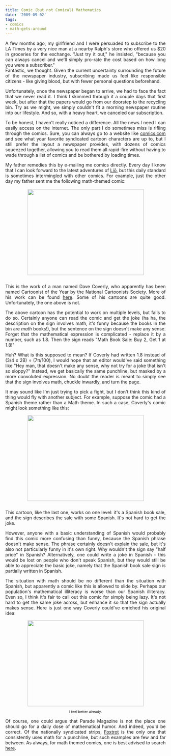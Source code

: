 ```yaml
---
title: Comic (but not Comical) Mathematics
date: '2009-09-02'
tags:
- comics
- math-gets-around
---
```


<div style="text-align: justify;">A few months ago, my girlfriend and I were persuaded to subscribe to the LA Times by a very nice man at a nearby Ralph's store who offered us $20 in groceries for the exchange.  "Just try it out," he insisted, "because you can always cancel and we'll simply pro-rate the cost based on how long you were a subscriber."</div>
<div style="text-align: justify;">Fantastic, we thought.  Given the current uncertainty surrounding the future of the newspaper industry, subscribing made us feel like responsible citizens - like giving blood, but with fewer personal questions beforehand.

<p>Unfortunately, once the newspaper began to arrive, we had to face the fact that we never read it.  I think I skimmed through it a couple days that first week, but after that the papers would go from our doorstep to the recycling bin.  Try as we might, we simply couldn't fit a morning newspaper routine into our lifestyle.  And so, with a heavy heart, we canceled our subscription.</p>

<p>To be honest, I haven't really noticed a difference.  All the news I need I can easily access on the internet.  The only part I do sometimes miss is rifling through the comics.  Sure, you can always go to a website like <a href="http://comics.com/">comics.com</a> and see what your favorite syndicated cartoon characters are up to, but I still prefer the layout a newspaper provides, with dozens of comics squeezed together, allowing you to read them all rapid-fire without having to wade through a list of comics and be bothered by loading times.</p>

<p>My father remedies this by e-mailing me comics directly.  Every day I know that I can look forward to the latest adventures of <a href="http://en.wikipedia.org/wiki/Li%C5%8D">Liō</a>, but this daily standard is sometimes intermingled with other comics.  For example, just the other day my father sent me the following math-themed comic:<br />
 <span style="text-decoration: underline;"><br />
 </span><a href="http://2.bp.blogspot.com/_fM0L9abY3bo/Sp7wtVf4b5I/AAAAAAAAARA/iY6xYzLdZmI/s1600-h/comicoriginal.png" onblur="try {parent.deselectBloggerImageGracefully();} catch(e) {}"><img id="BLOGGER_PHOTO_ID_5376999666782597010" style="margin: 0px auto 10px; display: block; text-align: center; cursor: pointer; width: 365px; height: 270px;" src="http://2.bp.blogspot.com/_fM0L9abY3bo/Sp7wtVf4b5I/AAAAAAAAARA/iY6xYzLdZmI/s400/comicoriginal.png" border="0" alt="" /></a><span style="text-decoration: underline;"><br />
 </span>This is the work of a man named Dave Coverly, who apparently has been named Cartoonist of the Year by the National Cartoonists Society.  More of his work can be found <a href="http://www.parade.com/export/sites/default/news/slideshows/editors-pick/dave-coverly.html">here</a>.  Some of his cartoons are quite good.  Unfortunately, the one above is not.</p>

<p>The above cartoon has the potential to work on multiple levels, but fails to do so.  Certainly anyone can read the comic and get the joke (ha ha, the description on the sign involves math, it's funny because the books in the bin are <span style="font-style: italic;">math</span> books!), but the sentence on the sign doesn't make any sense.  Forget that the mathematical expression is complicated - replace it by a number, such as 1.8.  Then the sign reads "Math Book Sale: Buy 2, Get 1 at 1.8!"</p>

<p>Huh?  What is this supposed to mean?  If Coverly had written 1.8 instead of (3/4 x 2B) ÷ (7π/100), I would hope that an editor would've said something like "Hey man, that doesn't make any sense, why not try for a joke that isn't so sloppy?"  Instead, we get basically the same punchline, but masked by a more convoluted expression.  No doubt the reader is meant to simply see that the sign involves math, chuckle inwardly, and turn the page.</p>

<p>It may sound like I'm just trying to pick a fight, but I don't think this kind of thing would fly with another subject.  For example, suppose the comic had a Spanish theme rather than a Math theme.  In such a case, Coverly's comic might look something like this:</p>

<p><a href="http://3.bp.blogspot.com/_fM0L9abY3bo/Sp7yq6gfBoI/AAAAAAAAARI/_AvtM6_7bFg/s1600-h/comicspanish.png" onblur="try {parent.deselectBloggerImageGracefully();} catch(e) {}"><img id="BLOGGER_PHOTO_ID_5377001824200885890" style="margin: 0px auto 10px; display: block; text-align: center; cursor: pointer; width: 365px; height: 270px;" src="http://3.bp.blogspot.com/_fM0L9abY3bo/Sp7yq6gfBoI/AAAAAAAAARI/_AvtM6_7bFg/s400/comicspanish.png" border="0" alt="" /></a><br />
 This cartoon, like the last one, works on one level: it's a Spanish book sale, and the sign describes the sale with some Spanish.  It's not hard to get the joke.</p>

<p>However, anyone with a basic understanding of Spanish would probably find this comic more confusing than funny, because the Spanish phrase doesn't make sense.  The phrase certainly doesn't explain the sale, but it's also not particularly funny in it's own right.  Why wouldn't the sign say "half price" in Spanish?  Alternatively, one could write a joke in Spanish - this would be lost on people who don't speak Spanish, but they would still be able to appreciate the basic joke, namely that the Spanish book sale sign is partially written in Spanish.</p>

<p>The situation with math should be no different than the situation with Spanish, but apparently a comic like this is allowed to slide by.  Perhaps our population's mathematical illiteracy is worse than our Spanish illiteracy.  Even so, I think it's fair to call out this comic for simply being lazy.  It's not hard to get the same joke across, but enhance it so that the sign actually makes sense.  Here is just one way Coverly could've enriched his original idea:</p>

<div style="text-align: center;"><a href="http://2.bp.blogspot.com/_fM0L9abY3bo/Sp72dJiZyBI/AAAAAAAAARY/6ZmhkseIwyQ/s1600-h/mathcomic.png" onblur="try {parent.deselectBloggerImageGracefully();} catch(e) {}"><img id="BLOGGER_PHOTO_ID_5377005985763805202" style="margin: 0px auto 10px; display: block; text-align: center; cursor: pointer; width: 365px; height: 270px;" src="http://2.bp.blogspot.com/_fM0L9abY3bo/Sp72dJiZyBI/AAAAAAAAARY/6ZmhkseIwyQ/s400/mathcomic.png" border="0" alt="" /></a><span style="font-size: 78%;">I feel better already.</span></div>

<p>Of course, one could argue that Parade Magazine is not the place one should go for a daily dose of mathematical humor.  And indeed, you'd be correct.  Of the nationally syndicated strips, <a href="http://foxtrot.com/">Foxtrot</a> is the only one that consistently uses math for a punchline, but such examples are few and far between.  As always, for math themed comics, one is best advised to search <a href="http://xkcd.com/">here</a>.</p></div>
